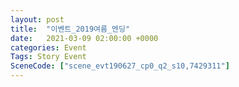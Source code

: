 ```yaml
---
layout: post
title:  "이벤트_2019여름_엔딩"
date:   2021-03-09 02:00:00 +0000
categories: Event
Tags: Story Event
SceneCode: ["scene_evt190627_cp0_q2_s10,7429311"]
---
```

